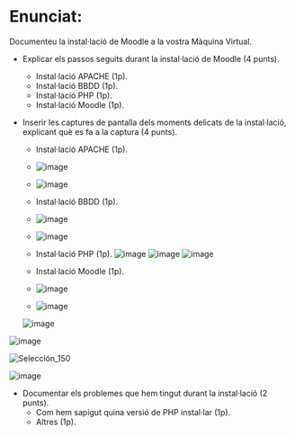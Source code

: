 # Enunciat:

Documenteu la instal·lació de Moodle a la vostra Màquina Virtual.

- Explicar els passos seguits durant la instal·lació de Moodle (4 punts).
  -   Instal·lació APACHE (1p).
  -   Instal·lació BBDD (1p).
  -   Instal·lació PHP (1p).
  -   Instal·lació Moodle (1p).
- Inserir les captures de pantalla dels moments delicats de la instal·lació, explicant què es fa a la captura (4 punts).
  -   Instal·lació APACHE (1p).
  -   ![image](https://user-images.githubusercontent.com/114423260/207095733-61712ede-b869-409d-8897-b70a43464758.png)
  -   ![image](https://user-images.githubusercontent.com/114423260/204332272-526246f0-42f4-4ef6-ac4a-6e6362d8f90a.png)

  -   Instal·lació BBDD (1p).
  -  ![image](https://user-images.githubusercontent.com/114423260/207097221-2688ac96-51f2-4c73-a5de-5e48d5071da8.png)
  -  ![image](https://user-images.githubusercontent.com/114423260/207098244-b8cace71-3b2b-4587-b89e-eaaf44184561.png)


  -   Instal·lació PHP (1p).
      ![image](https://user-images.githubusercontent.com/114423260/207113916-b181db25-f0b9-4639-ba1c-b79091d3be0d.png)
      ![image](https://user-images.githubusercontent.com/114423260/207114260-c37fb6cd-0979-4a33-be3d-e711cfe94488.png)
      ![image](https://user-images.githubusercontent.com/114423260/207114339-18b3d507-58f1-4d57-a7f7-a0c796b4934b.png)


  -   Instal·lació Moodle (1p).
  -   ![image](https://user-images.githubusercontent.com/114423260/207122756-7ae37335-6176-4a4e-8ed3-ea6f0962d3f2.png)

  -  ![image](https://user-images.githubusercontent.com/114423260/207118261-febb1c7c-0a2a-408b-a2a0-6132d46a3713.png)
    
   ![image](https://user-images.githubusercontent.com/114423260/207124475-06679882-78fc-4664-a8cc-e4f28ce30ce4.png)
   
 ![image](https://user-images.githubusercontent.com/114423260/208088122-9e2d11c3-d65a-4cd1-8d1b-2d15bc95c3b1.png)
 
 ![Selección_150](https://user-images.githubusercontent.com/114423260/208088992-6fdc9ce8-1c8f-4f52-9d69-7f24c82f5fcf.png)

 ![image](https://user-images.githubusercontent.com/114423260/208089175-7f4271d2-a73f-467c-94c6-311cb24eec6f.png)


- Documentar els problemes que hem tingut durant la instal·lació (2 punts).
  -   Com hem sapigut quina versió de PHP instal·lar (1p).
  -   Altres (1p).
